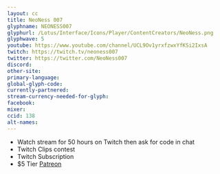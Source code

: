 ```yaml
---
layout: cc
title: NeoNess 007
glyphname: NEONESS007
glyphurl: /Lotus/Interface/Icons/Player/ContentCreators/NeoNess.png
glyphwave: 5
youtube: https://www.youtube.com/channel/UCL9Ov1yrxfzwxYfKSi2IxsA
twitch: https://twitch.tv/neoness007
twitter: https://twitter.com/NeoNess007
discord:
other-site:
primary-language:
global-glyph-code:
currently-partnered:
stream-currency-needed-for-glyph:
facebook:
mixer:
ccid: 138
alt-names:
---
```

* Watch stream for 50 hours on Twitch then ask for code in chat
* Twitch Clips contest
* Twitch Subscription
* $5 Tier [Patreon](https://www.patreon.com/NeoNess007)
